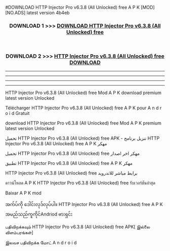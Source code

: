 #DOWNLOAD HTTP Injector Pro v6.3.8  (All Unlocked) free A P K [MOD] [NO.ADS] latest version 4b4eb



<div align="center">

<h3>DOWNLOAD 1 >>> <a href="https://teeasianyam.web.app?sq=HTTP Injector Pro v6.3.8  (All Unlocked) free">DOWNLOAD HTTP Injector Pro v6.3.8  (All Unlocked) free </a></h3><br>

<h3>DOWNLOAD 2 >>> <a href="https://teeasianyam.web.app?sq=HTTP Injector Pro v6.3.8  (All Unlocked) free ">HTTP Injector Pro v6.3.8  (All Unlocked) free  DOWNLOAD </a></h3>

</div>


----------------------------------------------------------

----------------------------------------------------------

----------------------------------------------------------

----------------------------------------------------------


HTTP Injector Pro v6.3.8  (All Unlocked) free  Mod A P K download premium latest version Unlocked

Télécharger HTTP Injector Pro v6.3.8  (All Unlocked) free  A P K pour A n d r o i d Gratuit

download HTTP Injector Pro v6.3.8  (All Unlocked) free  Mod A P K premium latest version Unlocked

تحميل HTTP Injector Pro v6.3.8  (All Unlocked) free  APK - تنزيل برنامج HTTP Injector Pro v6.3.8  (All Unlocked) free  A P K مهكر

تحميل HTTP Injector Pro v6.3.8  (All Unlocked) free  مهكر اخر اصدار

تطبيق HTTP Injector Pro v6.3.8  (All Unlocked) free  A P K مهكر

HTTP Injector Pro v6.3.8  (All Unlocked) free  برابط مباشر للاندرويد

ดาวน์โหลด A P K HTTP Injector Pro v6.3.8  (All Unlocked) free  รับเวอร์ชันล่าสุด

Baixar A P K mod

အက်ပ်ကို ဒေါင်းလုဒ်လုပ်ပါ။ HTTP Injector Pro v6.3.8  (All Unlocked) free  A P K အမည်သည်ကူကိုင်Andriod ဗားရှင်း

பதிவிறக்கவும் HTTP Injector Pro v6.3.8  (All Unlocked) free  APK[ இல்லை விளம்பரங்கள்] 
 
இலவச பதிவிறக்க மோட் A n d r o i d



